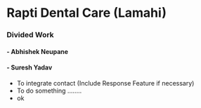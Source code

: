 # Rapti Dental Care (Lamahi)

### Divided Work

#### - Abhishek Neupane

#### - Suresh Yadav

- To integrate contact (Include Response Feature if necessary)
- To do something ........
- ok
